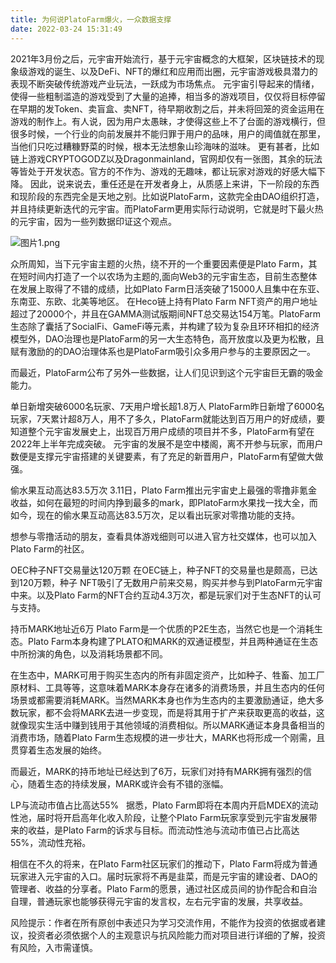 ```yaml
---
title: 为何说PlatoFarm爆火，一众数据支撑
date: 2022-03-24 15:31:49
---
```

2021年3月份之后，元宇宙开始流行，基于元宇宙概念的大框架，区块链技术的现象级游戏的诞生、以及DeFi、NFT的爆红和应用而出圈，元宇宙游戏极具潜力的表现不断突破传统游戏产业玩法，一跃成为市场焦点。
元宇宙引导起来的情绪，使得一些粗制滥造的游戏受到了大量的追捧，相当多的游戏项目，仅仅将目标停留在早期的发Token、卖盲盒、卖NFT，待早期收割之后，并未将回笼的资金运用在游戏的制作上。有人说，因为用户太愚昧，才使得这些上不了台面的游戏横行，但很多时候，一个行业的向前发展并不能归罪于用户的品味，用户的阈值就在那里，当他们只吃过糟糠野菜的时候，根本无法想象山珍海味的滋味。
更有甚者，比如链上游戏CRYPTOGODZ以及Dragonmainland，官网却仅有一张图，其余的玩法等皆处于开发状态。官方的不作为、游戏的无趣味，都让玩家对游戏的好感大幅下降。
因此，说来说去，重任还是在开发者身上，从质感上来讲，下一阶段的东西和现阶段的东西完全是天地之别。比如说PlatoFarm，这款完全由DAO组织打造，并且持续更新迭代的元宇宙。而PlatoFarm更用实际行动说明，它就是时下最火热的元宇宙，因为一些列数据印证这个观点。

![图片1.png](https://smartsignature-img.oss-cn-hongkong.aliyuncs.com/article/2022/03/24/7e91b6a1ca9288b8b2168213f6292421.png)

众所周知，当下元宇宙主题的火热，绕不开的一个重要因素便是Plato Farm，其在短时间内打造了一个以农场为主题的,面向Web3的元宇宙生态，目前生态整体在发展上取得了不错的成绩，比如Plato Farm日活突破了15000人且集中在东亚、东南亚、东欧、北美等地区。
在Heco链上持有Plato Farm NFT资产的用户地址超过了20000个，并且在GAMMA测试版期间NFT总交易达154万笔。PlatoFarm生态除了囊括了SocialFi、GameFi等元素，并构建了较为复杂且环环相扣的经济模型外，DAO治理也是PlatoFarm的另一大生态特色，高开放度以及更为松散，且赋有激励的的DAO治理体系也是PlatoFarm吸引众多用户参与的主要原因之一。

而最近，PlatoFarm公布了另外一些数据，让人们见识到这个元宇宙巨无霸的吸金能力。

单日新增突破6000名玩家、7天用户增长超1.8万人
PlatoFarm昨日新增了6000名玩家，7天累计超8万人，用不了多久，PlatoFarm就能达到百万用户的好成绩，要知道整个元宇宙发展史上，出现百万用户成绩的项目并不多，PlatoFarm有望在2022年上半年完成突破。
元宇宙的发展不是空中楼阁，离不开参与玩家，而用户数便是支撑元宇宙搭建的关键要素，有了充足的新晋用户，PlatoFarm有望做大做强。

偷水果互动高达83.5万次
3.11日，Plato Farm推出元宇宙史上最强的零撸非氪金收益，如何在最短的时间内挣到最多的mark，即PlatoFarm水果找一找大全，而如今，现在的偷水果互动高达83.5万次，足以看出玩家对零撸功能的支持。

想参与零撸活动的朋友，查看具体游戏细则可以进入官方社交媒体，也可以加入Plato Farm的社区。

OEC种子NFT交易量达120万颗
在OEC链上，种子NFT的交易量也是颇高，已达到120万颗，种子 NFT吸引了无数用户前来交易，购买并参与到PlatoFarm元宇宙中来。以及Plato Farm的NFT合约互动4.3万次，都是玩家们对于生态NFT的认可与支持。

持币MARK地址近6万
Plato Farm是一个优质的P2E生态，当然它也是一个消耗生态。Plato Farm本身构建了PLATO和MARK的双通证模型，并且两种通证在生态中所扮演的角色，以及消耗场景都不同。

在生态中，MARK可用于购买生态内的所有非固定资产，比如种子、牲畜、加工厂原材料、工具等等，这意味着MARK本身存在诸多的消费场景，并且生态内的任何场景或都需要消耗MARK。当然MARK本身也作为生态内的主要激励通证，绝大多数玩家，都不会将MARK去进一步变现，而是将其用于扩产来获取更高的收益，这就像现实生活中赚到钱用于其他领域的消费相似。所以MARK通证本身具备相当的消费市场，随着Plato Farm生态规模的进一步壮大，MARK也将形成一个刚需，且贯穿着生态发展的始终。

而最近，MARK的持币地址已经达到了6万，玩家们对持有MARK拥有强烈的信心，随着生态的持续发展，MARK或许会有不错的涨幅。

LP与流动市值占比高达55%
 
据悉，Plato Farm即将在本周内开启MDEX的流动性池，届时将开启高年化收入阶段，让整个Plato Farm玩家享受到元宇宙发展带来的收益，是Plato Farm的诉求与目标。而流动性池与流动市值已占比高达55%，流动性充裕。

相信在不久的将来，在Plato Farm社区玩家们的推动下，Plato Farm将成为普通玩家进入元宇宙的入口。届时玩家将不再是韭菜，而是元宇宙的建设者、DAO的管理者、收益的分享者。Plato Farm的愿景，通过社区成员间的协作配合和自治自理，普通玩家也能够获得元宇宙的发言权，左右元宇宙的发展，共享收益。

风险提示：作者在所有原创中表述只为学习交流作用，不能作为投资的依据或者建议，投资者必须依据个人的主观意识与抗风险能力而对项目进行详细的了解，投资有风险，入市需谨慎。
